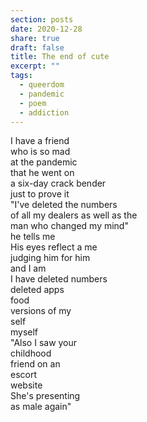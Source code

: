 ```yaml
---
section: posts
date: 2020-12-28
share: true
draft: false
title: The end of cute
excerpt: ""
tags:
  - queerdom
  - pandemic
  - poem
  - addiction
---
```


I have a friend  
who is so mad  
at the pandemic  
that he went on  
a six-day crack bender  
just to prove it  
"I've deleted the numbers  
of all my dealers
as well as the  
man who changed my mind"  
he tells me  
His eyes reflect a me  
judging him for him  
and I am  
I have deleted numbers  
deleted apps  
food  
versions of my  
self  
myself  
"Also I saw your  
childhood  
friend on an  
escort  
website  
She's presenting  
as male again"  
